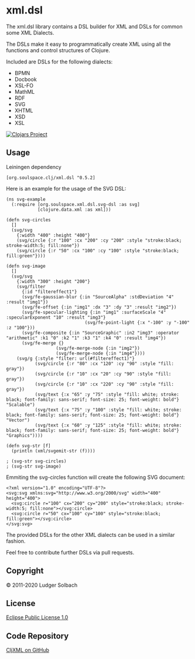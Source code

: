 xml.dsl
=======
The xml.dsl library contains a DSL builder for XML and DSLs for common some XML Dialects.

The DSLs make it easy to programmatically create XML using all the functions and control structures of Clojure.

Included are DSLs for the following dialects:
* BPMN
* Docbook
* XSL-FO
* MathML
* RDF
* SVG
* XHTML
* XSD
* XSL

[![Clojars Project](https://img.shields.io/clojars/v/org.soulspace.clj/xml.dsl.svg)](https://clojars.org/org.soulspace.clj/xml.dsl)

Usage
-----
Leiningen dependency

```
[org.soulspace.clj/xml.dsl "0.5.2]
```

Here is an example for the usage of the SVG DSL:

```
(ns svg-example
  (:require [org.soulspace.xml.dsl.svg-dsl :as svg]
            [clojure.data.xml :as xml]))

(defn svg-circles
  []
  (svg/svg
    {:width "400" :height "400"}
    (svg/circle {:r "100" :cx "200" :cy "200" :style "stroke:black; stroke-width:5; fill:none"})
    (svg/circle {:r "50" :cx "100" :cy "100" :style "stroke:black; fill:green"})))

(defn svg-image
  []
  (svg/svg
    {:width "300" :height "200"}
    (svg/filter
      {:id "filtereffect1"}
      (svg/fe-gaussian-blur {:in "SourceAlpha" :stdDeviation "4" :result "img1"})
      (svg/fe-offset {:in "img1" :dx "3" :dy "3" :result "img2"})
      (svg/fe-specular-lighting {:in "img1" :surfaceScale "4" :specularExponent "10" :result "img3"}
                              (svg/fe-point-light {:x "-100" :y "-100" :z "100"}))
      (svg/fe-composite {:in "SourceGraphic" :in2 "img3" :operator "arithmetic" :k1 "0" :k2 "1" :k3 "1" :k4 "0" :result "img4"})
      (svg/fe-merge {}
                   (svg/fe-merge-node {:in "img2"})
                   (svg/fe-merge-node {:in "img4"})))
    (svg/g {:style "filter: url(#filtereffect1)"}
           (svg/circle {:r "80" :cx "120" :cy "90" :style "fill: gray"})
           (svg/circle {:r "10" :cx "20" :cy "90" :style "fill: gray"})
           (svg/circle {:r "10" :cx "220" :cy "90" :style "fill: gray"})
           (svg/text {:x "65" :y "75" :style "fill: white; stroke: black; font-family: sans-serif; font-size: 25; font-weight: bold"} "Scalable")
           (svg/text {:x "75" :y "100" :style "fill: white; stroke: black; font-family: sans-serif; font-size: 25; font-weight: bold"} "Vector")
           (svg/text {:x "60" :y "125" :style "fill: white; stroke: black; font-family: sans-serif; font-size: 25; font-weight: bold"} "Graphics"))))

(defn svg-str [f]
  (println (xml/svgemit-str (f))))

; (svg-str svg-circles)
; (svg-str svg-image)

```

Emmiting the svg-circles function will create the following SVG document:

```
<?xml version="1.0" encoding="UTF-8"?>
<svg:svg xmlns:svg="http://www.w3.org/2000/svg" width="400" height="400">
  <svg:circle r="100" cx="200" cy="200" style="stroke:black; stroke-width:5; fill:none"></svg:circle>
  <svg:circle r="50" cx="100" cy="100" style="stroke:black; fill:green"></svg:circle>
</svg:svg>
```

The provided DSLs for the other XML dialects can be used in a similar fashion.

Feel free to contribute further DSLs via pull requests.

Copyright
---------
© 2011-2020 Ludger Solbach

License
-------
[Eclipse Public License 1.0](http://www.eclipse.org/legal/epl-v10.html)

Code Repository
---------------
[CljXML on GitHub](https://github.com/soulspace-org/xml.dsl)
